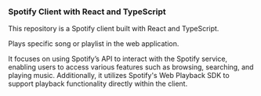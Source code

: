 ### Spotify Client with React and TypeScript

This repository is a Spotify client built with React and TypeScript.

Plays specific song or playlist in the web application.

It focuses on using Spotify’s API to interact with the Spotify service, enabling users to access various features such as browsing, searching, and playing music. Additionally, it utilizes Spotify's Web Playback SDK to support playback functionality directly within the client.
